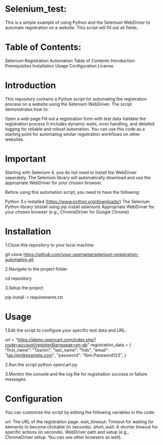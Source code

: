 # Selenium_test:
This is a simple example of using Python and the Selenium WebDriver to automate registration on a website. This script will fill out all fields.
# Table of Contents:
Selenium Registration Automation
Table of Contents
Introduction
Prerequisites
Installation
Usage
Configuration
License
# Introduction
This repository contains a Python script for automating the registration process on a website using the Selenium WebDriver. The script demonstrates how to:

Open a web page
Fill out a registration form with test data
Validate the registration process
It includes dynamic waits, error handling, and detailed logging for reliable and robust automation. You can use this code as a starting point for automating similar registration workflows on other websites.

# Important

Starting with Selenium 4, you do not need to install the WebDriver separately. The Selenium library will automatically download and use the appropriate WebDriver for your chosen browser.

Before using this automation script, you need to have the following:

Python 3.x installed (https://www.python.org/downloads/)
The Selenium Python library (install using pip install selenium)
Appropriate WebDriver for your chosen browser (e.g., ChromeDriver for Google Chrome)
# Installation
1.Clone this repository to your local machine

git clone https://github.com/your-username/selenium-registration-automation.git

2.Navigate to the project folder

cd repository

3.Setup the project

pip install -r requirements.txt
# Usage
1.Edit the script to configure your specific test data and URL:

url = "https://demo.opencart.com/index.php?route=account/register&language=en-gb"
registration_data = {
"first_name": "Tasnim",
"last_name": "frds",
"email": "tas.nim@example.com",
"password": "Nim.Password123",
}

2.Run the script
python opencart.py

3.Monitor the console and the log file for registration success or failure messages.

# Configuration
You can customize the script by editing the following variables in the code:

url: The URL of the registration page.
wait_timeout: Timeout for waiting for elements to become clickable (in seconds).
short_wait: A shorter timeout for specific actions (in seconds).
WebDriver path and setup (e.g., ChromeDriver setup. You can use other browsers as well).

